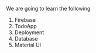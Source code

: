 We are going to learn the following

1. Firebase
2. TodoApp
3. Deployment
4. Database
5. Material UI